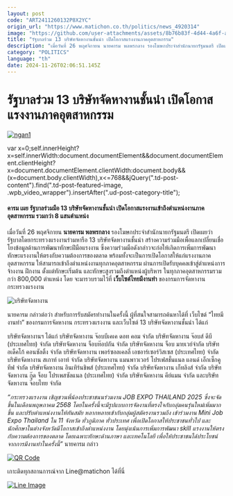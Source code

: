 ```yaml
---
layout: post
code: "ART2411260132P8X2YC"
origin_url: "https://www.matichon.co.th/politics/news_4920314"
image: "https://github.com/user-attachments/assets/8b76b83f-4d44-4a6f-a609-304017a4ee24"
title: "รัฐบาลร่วม 13 บริษัทจัดหางานชั้นนำ เปิดโอกาสแรงงานภาคอุตสาหกรรม"
description: "เมื่อวันที่ 26 พฤศจิกายน นายคารม พลพรกลาง รองโฆษกประจำสำนักนายกรัฐมนตรี เปิดเผยว่า รัฐบาลโดยกระทรวงแรงงานร่วมหารือ 13 บริษัทจัดหางานชั้นนำ"
category: "POLITICS"
language: "th"
date: 2024-11-26T02:06:51.145Z
---
```


# รัฐบาลร่วม 13 บริษัทจัดหางานชั้นนำ เปิดโอกาสแรงงานภาคอุตสาหกรรม

[![](https://www.matichon.co.th/wp-content/uploads/2024/11/ngan1.jpg "ngan1")](https://www.matichon.co.th/wp-content/uploads/2024/11/ngan1.jpg)

var x=0;self.innerHeight?x=self.innerWidth:document.documentElement&&document.documentElement.clientHeight?x=document.documentElement.clientWidth:document.body&&(x=document.body.clientWidth),x<=768&&jQuery(".td-post-content").find(".td-post-featured-image, .wpb\_video\_wrapper").insertAfter(".ud-post-category-title");

#### **คารม เผย รัฐบาลร่วมมือ 13 บริษัทจัดหางานชั้นนำ เปิดโอกาสแรงงานเข้าถึงตำแหน่งงานภาคอุตสาหกรรม รวมกว่า 8 แสนตำแหน่ง**

เมื่อวันที่ 26 พฤศจิกายน **นายคารม พลพรกลาง** รองโฆษกประจำสำนักนายกรัฐมนตรี เปิดเผยว่า รัฐบาลโดยกระทรวงแรงงานร่วมหารือ 13 บริษัทจัดหางานชั้นนำ สร้างความร่วมมือเพื่อแลกเปลี่ยนเชื่อโยงข้อมูลด้านการพัฒนาทักษะฝีมือแรงงาน ซึ่งความร่วมมือดังกล่าวจะก่อให้เกิดการเพิ่มการพัฒนาทักษะแรงงานให้ตรงกับความต้องการของตลาด พร้อมทั้งจะเป็นการเปิดโอกาสให้แก่แรงงานภาคอุตสาหกรรม ให้สามารถเข้าถึงตำแหน่งงานทุกภาคอุตสาหกรรม ผ่านการเปิดรับบุคคลเข้าสู่ตำแหน่งการจ้างงาน ฝึกงาน ตั้งแต่ทักษะเริ่มต้น และทักษะสูงรวมถึงตำแหน่งผู้บริหาร ในทุกภาคอุตสาหกรรมรวมกว่า 800,000 ตำแหน่ง โดย จะมารวบรวมไว้ที่ **เว็บไซต์ไทยมีงานทำ** ของกรมการจัดหางาน กระทรวงแรงงาน

![บริษัทจัดหางาน](https://www.matichon.co.th/wp-content/uploads/2024/11/S__199680039.jpg)

นายคารม กล่าวต่อว่า สำหรับการรับสมัครทำงานในครั้งนี้ ผู้ที่สนใจสามารถค้นหาได้ที่ เว็บไซต์ “ไทยมีงานทำ” ของกรมการจัดหางาน กระทรวงแรงงาน และเว็บไซต์ 13 บริษัทจัดหางานชั้นนำ ได้แก่

บริษัทจัดหางานฯ ได้แก่ บริษัทจัดหางาน จ๊อบบีเคเค ดอท คอม จำกัด บริษัทจัดหางาน จ๊อบส์ ดีบี (ประเทศไทย) จำกัด บริษัทจัดหางาน จ็อบท๊อปกัน จำกัด บริษัทจัดหางาน จ็อบ มายเวย์จำกัด บริษัท อเด็คโก้ คอนซัลติ้ง จำกัด บริษัทจัดหางาน เพอร์ซอลเคลลี่ เอชอาร์เซอร์วิสเซส (ประเทศไทย) จำกัด บริษัทจัดหางาน สเกาท์ เอาท์ จำกัด บริษัทจัดหางาน แมนพาวเวอร์ โปรเฟสชั่นแนล แอนด์ เอ็กเซ็กคูทีฟ จำกัด บริษัทจัดหางาน อินเทิร์นชิพส์ (ประเทศไทย) จำกัด บริษัทจัดหางาน เก็ทลิงส์ จำกัด บริษัทจัดหางาน กู๊ด จ็อบ โปรเพสซัลแนล (ประเทศไทย) จำกัด บริษัทจัดหางาน คีย์แมน จำกัด และบริษัทจัดหางาน จ๊อบไทย จำกัด

_“กระทรวงแรงงาน เชิญชวนพี่น้องประชาชนนร่วมงาน JOB EXPO THAILAND 2025 ซึ่งจะจัดขึ้นในเดือนพฤษภาคม 2568 โดยในครั้งนี้จะมีรูปแบบการจัดงานที่ตรงใจกับกลุ่มคนรุ่นใหม่เพิ่มมากขึ้น และปรับตำแหน่งงานให้ทันสมัย หลากหลายเข้ากับกลุ่มผู้สมัครงานรวมถึง เข้าร่วมงาน Mini Job Expo Thailand ใน 11 จังหวัด ทั่วภูมิภาค ทั่วประเทศ เพื่อเปิดโอกาสให้ประชาชนทั่วไป และนักศึกษาในต่างจังหวัดมีโอกาสเข้าถึงตำแหน่งงาน โดยมุ่งเน้นการเพิ่มการพัฒนา skill แรงงานให้ตรงกับความต้องการของตลาด โดยเฉพาะทักษะด้านภาษา และเทคโนโลยี เพื่อให้ประชาชนได้ประโยชน์ จากการมีงานทำในครั้งนี้”_ นายคารม กล่าว

[![QR Code](https://www.matichon.co.th/wp-content/uploads/2023/07/wob1371z.jpg)](https://lin.ee/ht0nDxX)

เกาะติดทุกสถานการณ์จาก Line@matichon ได้ที่นี่

[![Line Image](https://www.matichon.co.th/wp-content/uploads/2023/07/th.png)](https://lin.ee/ht0nDxX)